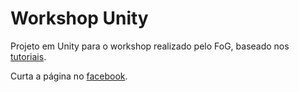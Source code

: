 # Workshop Unity
Projeto em Unity para o workshop realizado pelo FoG, baseado nos <a href="https://www.youtube.com/watch?v=Fdcnt2-Jf4w&list=PLX2vGYjWbI0SKsNH5Rkpxvxr1dPE0Lw8F">tutoriais</a>.

Curta a página no <a href="http://www.fb.com/fellowshipofthegame">facebook</a>.
